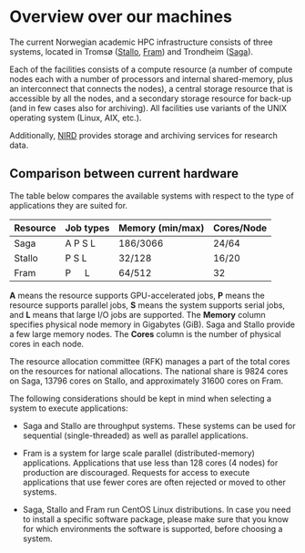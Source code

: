 # Overview over our machines
The current Norwegian academic HPC infrastructure consists of three systems, located in Tromsø ([Stallo](http://hpc-uit.readthedocs.io/en/latest/help/faq.html), [Fram](quick/fram.md)) and Trondheim ([Saga](quick/saga.md)).

Each of the facilities consists of a compute resource (a number of compute nodes each with a number of processors and internal shared-memory, plus an interconnect that connects the nodes), a central storage resource that is accessible by all the nodes, and a secondary storage resource for back-up (and in few cases also for archiving). All facilities use variants of the UNIX operating system (Linux, AIX, etc.).

Additionally, [NIRD](storage/nird.md) provides storage and archiving services for research data.

## Comparison between current hardware

The table below compares the available systems with respect to the type of applications they are suited for.

|Resource |	Job types |	Memory (min/max) |	Cores/Node |
| :------------- | :------------- | :------------- | :------------- |
| Saga |    A   P   S   L | 186/3066 |  24/64 |
| Stallo |	P   S   L |	32/128 |	16/20 |
| Fram |	P&ensp;&ensp;&ensp;L |	64/512 |	32 |

**A** means the resource supports GPU-accelerated jobs, **P** means the resource supports parallel jobs, **S** means the system supports serial jobs, and **L** means that large I/O jobs are supported.
The **Memory** column specifies physical node memory in Gigabytes (GiB). Saga and Stallo provide a few large memory nodes.
The **Cores** column is the number of physical cores in each node.

The resource allocation committee (RFK) manages a part of the total cores on the resources for national allocations. The national share is 9824 cores on Saga, 13796 cores on Stallo, and approximately 31600 cores on Fram.

The following considerations should be kept in mind when selecting a system to execute applications:

* Saga and Stallo are throughput systems. These systems can be used for sequential (single-threaded) as well as parallel applications.

* Fram is a system for large scale parallel (distributed-memory) applications. Applications that use less than 128 cores (4 nodes) for production are discouraged. Requests for access to execute applications that use fewer cores are often rejected or moved to other systems.

* Saga, Stallo and Fram run CentOS Linux distributions. In case you need to install a specific software package, please make sure that you know for which environments the software is supported, before choosing a system.
